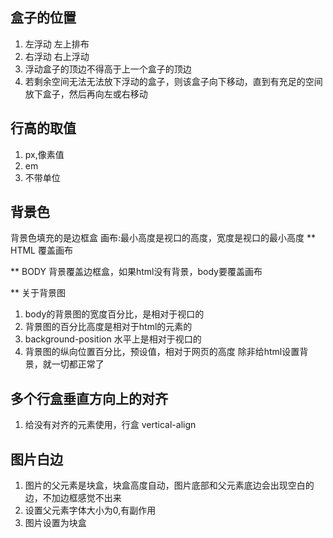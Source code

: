 ## 盒子的位置
1. 左浮动 左上排布
2. 右浮动 右上浮动
3. 浮动盒子的顶边不得高于上一个盒子的顶边
4. 若剩余空间无法无法放下浮动的盒子，则该盒子向下移动，直到有充足的空间放下盒子，然后再向左或右移动

## 行高的取值
1. px,像素值
2. em
3. 不带单位

## 背景色
背景色填充的是边框盒
画布:最小高度是视口的高度，宽度是视口的最小高度
** HTML
覆盖画布

** BODY
背景覆盖边框盒，如果html没有背景，body要覆盖画布

** 关于背景图
1. body的背景图的宽度百分比，是相对于视口的
2. 背景图的百分比高度是相对于html的元素的
3. background-position 水平上是相对于视口的
4. 背景图的纵向位置百分比，预设值，相对于网页的高度
除非给html设置背景，就一切都正常了

## 多个行盒垂直方向上的对齐
1. 给没有对齐的元素使用，行盒 vertical-align


## 图片白边
1. 图片的父元素是块盒，块盒高度自动，图片底部和父元素底边会出现空白的边，不加边框感觉不出来
2. 设置父元素字体大小为0,有副作用
3. 图片设置为块盒
